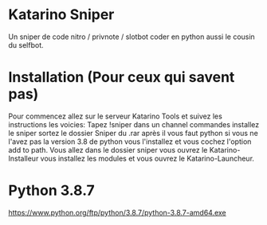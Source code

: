 # Katarino Sniper
Un sniper de code nitro / privnote / slotbot coder en python aussi le cousin du selfbot.

# Installation (Pour ceux qui savent pas)
Pour commencez allez sur le serveur Katarino Tools et suivez les instructions les voicies: Tapez !sniper dans un channel commandes installez le sniper sortez le dossier Sniper du .rar après il vous faut python si vous ne l'avez pas la version 3.8 de python vous l'installez et vous cochez l'option add to path. Vous allez dans le dossier sniper vous ouvrez le Katarino-Installeur vous installez les modules et vous ouvrez le Katarino-Launcheur.

# Python 3.8.7
https://www.python.org/ftp/python/3.8.7/python-3.8.7-amd64.exe
